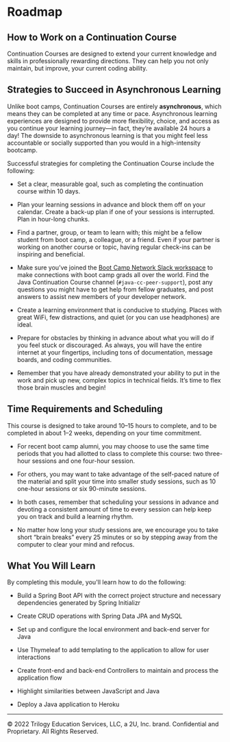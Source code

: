 # Roadmap

## How to Work on a Continuation Course

Continuation Courses are designed to extend your current knowledge and skills in professionally rewarding directions. They can help you not only maintain, but improve, your current coding ability.

## Strategies to Succeed in Asynchronous Learning

Unlike boot camps, Continuation Courses are entirely **asynchronous**, which means they can be completed at any time or pace. Asynchronous learning experiences are designed to provide more flexibility, choice, and access as you continue your learning journey—in fact, they’re available 24 hours a day! The downside to asynchronous learning is that you might feel less accountable or socially supported than you would in a high-intensity bootcamp.

Successful strategies for completing the Continuation Course include the following:

* Set a clear, measurable goal, such as completing the continuation course within 10 days.

* Plan your learning sessions in advance and block them off on your calendar. Create a back-up plan if one of your sessions is interrupted. Plan in hour-long chunks.

* Find a partner, group, or team to learn with; this might be a fellow student from boot camp, a colleague, or a friend. Even if your partner is working on another course or topic, having regular check-ins can be inspiring and beneficial.

* Make sure you’ve joined the [Boot Camp Network Slack workspace](https://bootcampsnetwork.com/) to make connections with boot camp grads all over the world. Find the Java Continuation Course channel (`#java-cc-peer-support`), post any questions you might have to get help from fellow graduates, and post answers to assist new members of your developer network.

* Create a learning environment that is conducive to studying. Places with great WiFi, few distractions, and quiet (or you can use headphones) are ideal.

* Prepare for obstacles by thinking in advance about what you will do if you feel stuck or discouraged. As always, you will have the entire internet at your fingertips, including tons of documentation, message boards, and coding communities.

* Remember that you have already demonstrated your ability to put in the work and pick up new, complex topics in technical fields. It’s time to flex those brain muscles and begin!

## Time Requirements and Scheduling

This course is designed to take around 10–15 hours to complete, and to be completed in about 1–2 weeks, depending on your time commitment.

* For recent boot camp alumni, you may choose to use the same time periods that you had allotted to class to complete this course: two three-hour sessions and one four-hour session.

* For others, you may want to take advantage of the self-paced nature of the material and split your time into smaller study sessions, such as 10 one-hour sessions or six 90-minute sessions.

* In both cases, remember that scheduling your sessions in advance and devoting a consistent amount of time to every session can help keep you on track and build a learning rhythm.

* No matter how long your study sessions are, we encourage you to take short “brain breaks” every 25 minutes or so by stepping away from the computer to clear your mind and refocus.

## What You Will Learn

By completing this module, you'll learn how to do the following:

* Build a Spring Boot API with the correct project structure and necessary dependencies generated by Spring Initializr

* Create CRUD operations with Spring Data JPA and MySQL

* Set up and configure the local environment and back-end server for Java

* Use Thymeleaf to add templating to the application to allow for user interactions

* Create front-end and back-end Controllers to maintain and process the application flow

* Highlight similarities between JavaScript and Java

* Deploy a Java application to Heroku

---
© 2022 Trilogy Education Services, LLC, a 2U, Inc. brand. Confidential and Proprietary. All Rights Reserved.